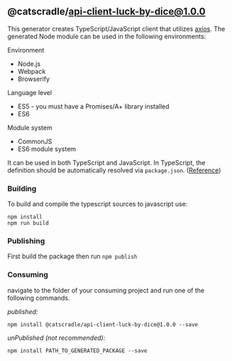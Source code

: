## @catscradle/api-client-luck-by-dice@1.0.0

This generator creates TypeScript/JavaScript client that utilizes
[axios](https://github.com/axios/axios). The generated Node module can be used
in the following environments:

Environment

- Node.js
- Webpack
- Browserify

Language level

- ES5 - you must have a Promises/A+ library installed
- ES6

Module system

- CommonJS
- ES6 module system

It can be used in both TypeScript and JavaScript. In TypeScript, the definition
should be automatically resolved via `package.json`.
([Reference](http://www.typescriptlang.org/docs/handbook/typings-for-npm-packages.html))

### Building

To build and compile the typescript sources to javascript use:

```
npm install
npm run build
```

### Publishing

First build the package then run `npm publish`

### Consuming

navigate to the folder of your consuming project and run one of the following
commands.

_published:_

```
npm install @catscradle/api-client-luck-by-dice@1.0.0 --save
```

_unPublished (not recommended):_

```
npm install PATH_TO_GENERATED_PACKAGE --save
```
